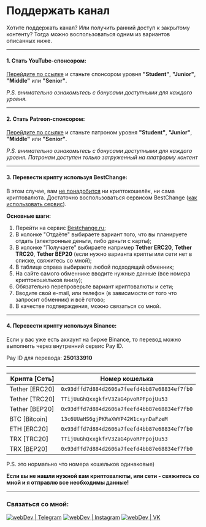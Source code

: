 # Поддержать канал

Хотите поддержать канал? Или получить ранний доступ к закрытому контенту?
Тогда можно воспользоваться одним из вариантов описанных ниже.

---

#### 1. Стать YouTube-спонсором:
[Перейдите по ссылке][sponsor] и станьте спонсором уровня **"Student"**, **"Junior"**, **"Middle"** или **"Senior"**.

_P.S. внимательно ознакомьтесь с бонусами доступными для каждого уровня._

---

#### 2. Стать Patreon-спонсором:
[Перейдите по ссылке][patreon] и станьте патроном уровня **"Student"**, **"Junior"**, **"Middle"** или **"Senior"**.

_P.S. внимательно ознакомьтесь с бонусами доступными для каждого уровня. Патронам доступен только загруженный на платформу контент_

---

#### 3. Перевести крипту используя BestChange:
В этом случае, вам <u>не понадобится</u> ни криптокошелёк, ни сама криптовалюта.
Достаточно воспользоваться сервисом BestChange ([как использовать сервис](https://youtu.be/hgx0IScTiQM)).

**Основные шаги:**
1. Перейти на сервис [Bestchange.ru](https://www.bestchange.ru);
2. В колонке "Отдаёте" выбираете вариант того, что вы планируете отдать (электронные деньги, либо деньги с карты);
3. В колонке "Получаете" выбираете например **Tether ERC20**, **Tether TRC20**, **Tether BEP20** (если нужно варианта крипты или сети нет в списке, свяжитесь со мной);
4. В таблице справа выбираете любой подходящий обменник;
5. На сайте самого обменнике вводите нужные данные (все номера криптокошельков внизу);
6. Обязательно перепроверьте вариант криптовалюты и сети;
7. Вводите свой e-mail, или телефон (в зависимости от того что запросит обменник) и всё готово;
8. В качестве подтверждения, можно связаться со мной.

---

#### 4. Перевести крипту используя Binance:
Если у вас уже есть аккаунт на бирже Binance, то перевод можно выполнить через внутренний сервис Pay ID.

Pay ID для перевода: **250133910**

---

|Крипта [Сеть]|Номер кошелька|
|--------|-----------|
|Tether [ERC20]|`0x93dffd7d884d2606a7feefd4bb87e68834ef7fb0`|
|Tether [TRC20]|`TTijUuGhQxxgkfrV3ZaG4pvoRPFpojUu53`|
|Tether [BEP20]|`0x93dffd7d884d2606a7feefd4bb87e68834ef7fb0`|
|BTC [Bitcoin]|`13c6UUaHS6gjPKRaXWYP42W1cxynDaFzeM`|
|ETH [ERC20]|`0x93dffd7d884d2606a7feefd4bb87e68834ef7fb0`|
|TRX [TRC20]|`TTijUuGhQxxgkfrV3ZaG4pvoRPFpojUu53`|
|TRX [BEP20]|`0x93dffd7d884d2606a7feefd4bb87e68834ef7fb0`|

P.S. это нормально что номера кошельков одинаковые)

**Если вы не нашли нужной вам криптовалюты, или сети - свяжитесь со мной и я отправлю все необходимы данные!**

---

### Связаться со мной:
[<img alt="webDev | Telegram" src="https://img.shields.io/badge/telegram-229ED9.svg?&style=for-the-badge&logo=Telegram&logoColor=white" />][telegram]
[<img alt="webDev | Instagram" src="https://img.shields.io/badge/instagram-E4405F.svg?&style=for-the-badge&logo=Instagram&logoColor=white" />][instagram]
[<img alt="webDev | VK" src="https://img.shields.io/badge/vk-4680C2.svg?&style=for-the-badge&logo=Twitter&logoColor=white" />][vk]

[instagram]: https://instagram.com/YauhenKavalchuk
[vk]: https://vk.com/YauhenKavalchuk
[sponsor]: https://www.youtube.com/channel/UCE9ODjNIkOHrnSdkYWLfYhg/join
[patreon]: https://www.patreon.com/YauhenKavalchuk
[telegram]: http://t.me/yauhenkavalchuk
